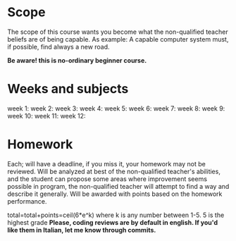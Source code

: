 # Scope
The scope of this course wants you become what the non-qualified teacher beliefs are of being capable.
As example: A capable computer system must, if possible, find always a new road.

**Be aware! this is no-ordinary beginner course.**

# Weeks and subjects
week 1:
week 2:
week 3:
week 4:
week 5:
week 6:
week 7:
week 8:
week 9:
week 10:
week 11:
week 12:

# Homework
Each; will have a deadline, if you miss it, your homework may not be reviewed.
Will be analyzed at best of the non-qualified teacher's abilities, and the student can propose some areas where improvement seems possible in program, the non-qualified teacher will attempt to find a way and describe it generally.
Will be awarded with points based on the homework performance.

total=total+points=ceil(6*e^k) where k is any number between 1-5. 5 is the highest grade
**Please, coding reviews are by default in english. If you'd like them in Italian, let me know through commits.**
